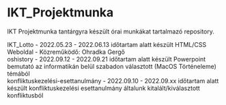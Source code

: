 # IKT_Projektmunka
IKT Projektmunka tantárgyra készült órai munkákat tartalmazó repository.

IKT_Lotto - 2022.05.23 - 2022.06.13 időtartam alatt készült HTML/CSS Weboldal - Közreműködő: Ohradka Gergő  
oshistory - 2022.09.12 - 2022.09.21 időtartam alatt készült Powerpoint bemutató az informatikán belül szabadon választott (MacOS Történeleme) témából  
konfliktuskezelési-esettanulmány - 2022.09.10 - 2022.09.xx időtartam alatt készült konfliktuskezelési esettanulmány általunk kitalált/kiválasztott konfliktusból  
